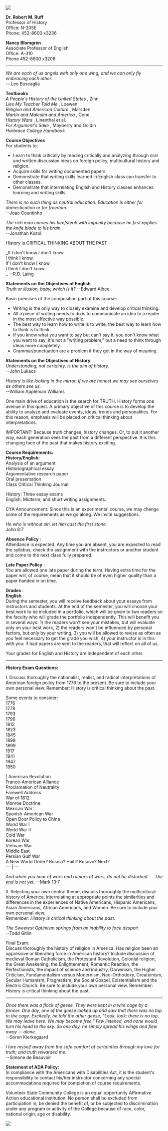 ![](../images/enghis2.gif)  
  
  
**Dr. Robert M. Ruff**  
Professor of History  
Office: N-205E  
Phone: 452-8600 x3236  
  
**Nancy Blomgren**  
Associate Professor of English  
Office: A-310  
Phone 452-8600 x3208  
  

* * *

  
_We are each of us angels with only one wing, and we can only fly embracing
each other._  
\-- Leo Buscaglia  
  
**Textbooks**  
_A People's History of the United States_ , Zinn  
_Lies My Teacher Told Me_ , Loewen  
_Religion and American Culture_ , Marsden  
_Martin and Malcolm and America_ , Cone  
_History Wars_ , Linenthal et al.  
_For Argument's Sake_ , Mayberry and Goldin  
_Harbrace College Handbook_  
  
  
**Course Objectives**  
For students to:  

  * Learn to think critically by reading critically and analyzing through oral and written discussion ideas on foreign policy, multicultural history and religion. 
  * Acquire skills for writing documented papers. 
  * Demonstrate that writing skills learned in English class can transfer to other classes. 
  * Demonstrate that interrelating English and History classes enhances learning and writing skills. 
  
_There is no such thing as neutral education. Education is either for
domestication or for freedom._  
\--Joao Countinho  
  
_The rich man carves his beefsteak with impunity because he first applies the
knife blade to his brain._  
\--Jonathan Kozol  
  
  
History is CRITICAL THINKING ABOUT THE PAST  
  
_If I don't know I don't know  
I think I know.  
If I don't know I know  
I think I don't know.  
_ \--R.D. Laing  
  
  
**Statements on the Objectives of English**  
_Truth or illusion, baby, which is it?_ \--Edward Albee  
  
Basic premises of the composition part of this course:  

  * Writing is the only way to closely examine and develop critical thinking. 
  * All a piece of writing needs to do is to communicate an idea to a reader in the most effective way possible. 
  * The best way to learn how to write is to write, the best way to learn how to think is to think. 
  * If you know what you want to say but can't say it, you don't know what you want to say; it's not a "writing problem," but a need to think through ideas more completely. 
  * Grammar/punctuation are a problem if they get in the way of meaning. 
  
**Statements on the Objectives of History**  
_Understanding, not certainty, is the aim of history._  
\--John Lukacs  
  
_History is like looking in the mirror. If we are honest we may see ourselves
as others see us._  
\--William Appleman Williams  
  
One main drive of education is the search for TRUTH. History forms one avenue
in this quest. A primary objective of this course is to develop the ability to
analyze and evaluate events, ideas, trends and personalities. For this reason,
emphasis will be placed on critical thinking about interpretations.  
  
IMPORTANT: Because truth changes, history changes. Or, to put it another way,
each generation sees the past from a different perspective. It is this
changing face of the past that makes history exciting.  
  
  
**Course Requirements:**  
**History/English:**  
Analysis of an argument  
Historiographical essay  
Argumentative research paper  
Oral presentation  
Class Critical Thinking Journal  
  
History: Three essay exams  
English: Midterm, and short writing assignments.  
  
  
CYA Announcement: Since this is an experimental course, we may change some of
the requirements as we go along. We invite suggestions.  
  
_He who is without sin, let him cast the first stone._  
John 8:7  
  
**Absence Policy** :  
Attendance is expected. Any time you are absent, you are expected to read the
syllabus, check the assignment with the instructors or another student and
come to the next class fully prepared.  
  
**Late Paper Policy** :  
You are allowed one late paper during the term. Having extra time for the
paper will, of course, mean that it should be of even higher quality than a
paper handed in on time.  
  
  
**Grades** :  
**English** :  
During the semester, you will receive feedback about your essays from
instructors and students. At the end of the semester, you will choose your
best work to be included in a portfolio, which will be given to two readers on
the faculty who will grade the portfolio independently. This will benefit you
in several ways: 1) the readers won't see your mistakes, but will evaluate
only on your best work, 2) the readers won't be influenced by personal
factors, but only by your writing, 3) you will be allowed to revise as often
as you feel necessary to get the grade you wish, 4) your instructor is in this
with you: if bad papers are sent to the readers, that will reflect on all of
us.  
  
Your grades for English and History are independent of each other.  
  
  

* * *

  
**History Exam Questions:**  
  
I.   Discuss thoroughly the nationalist, realist, and radical interpretations
of American foreign policy from 1776 to the present. Be sure to include your
own personal view. Remember: History is critical thinking about the past.  
  
Some events to consider:  
1776  
1778  
1793  
1796  
1812  
1823  
1845  
1898  
1899  
1917  
1941  
1947  
1950  
  
  
  
  
|  American Revolution  
Franco-American Alliance  
Proclamation of Neutrality  
Farewell Address  
War of 1812  
Monroe Doctrine  
Mexican War  
Spanish-American War  
Open Door Policy to China  
World War I  
World War II  
Cold War  
Korean War  
Vietnam War  
Middle East  
Persian Gulf War  
A New World Order? Bosnia? Haiti? Kosovo? Next?  
---|---  
  
  
_And when you hear of wars and rumors of wars, do not be disturbed. . . The
end is not yet_. --Mark 13:7  
  
II.   Selecting your own central theme, discuss thoroughly the multicultural
history of America, interrelating at appropriate points the similarities and
differences in the experiences of Native Americans, Hispanic Americans, Asian
Americans, African Americans, and Women. Be sure to include your own personal
view.  
_Remember: History is critical thinking about the past._  
  
_The Sweetest Optimism springs from an inability to face despair_.  
\--Todd Gitlin  
  
  
Final Exam:  
Discuss thoroughly the history of religion in America. Has religion been an
oppressive or liberating force in American history? Include discussion of
medieval Roman Catholicism, the Protestant Revolution, Colonial religion, the
Great Awakening, the Enlightenment, Romantic Reaction, the Perfectionists, the
impact of science and industry, Darwinism, the Higher Criticism,
Fundamentalism versus Modernism, Neo-Orthodoxy, Creationism, Secular Humanism,
Pragmatism, the Social Gospel, Existentialism and the Electric Church. Be sure
to include your own personal view. Remember: History is critical thinking
about the past.  
  

* * *

  
_Once there was a flock of geese. They were kept in a wire cage by a farmer.
One day, one of the geese looked up and saw that there was no top to the cage.
Excitedly, he told the other geese, "Look, look: there is no top. We may leave
here. We may become free." Few listened, and none would turn his head to the
sky. So one day, he simply spread his wings and flew away -- alone._  
\--Soren Kierkegaard  
  
_I tore myself away from the safe comfort of certainties through my love for
truth; and truth rewarded me._  
\--Simone de Beauvoir  
  
  
**Statement of ADA Policy:**  
In compliance with the Americans with Disabilities Act, it is the student's
responsibility to contact his/her instructor concerning any special
accommodations required for completion of course requirements.  
  
Volunteer State Community College is an equal opportunity Affirmative Action
educational institution. No person shall be excluded from participation in, be
denied the benefit of, or be subjected to discrimination under any program or
activity of the College because of race, color, national origin, age or
disability.  
  

[![](../images/classinfo.gif)](../classinfo.htm)

